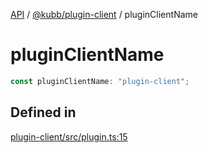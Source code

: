 [API](../../../packages.md) / [@kubb/plugin-client](../index.md) / pluginClientName

# pluginClientName

```ts
const pluginClientName: "plugin-client";
```

## Defined in

[plugin-client/src/plugin.ts:15](https://github.com/kubb-project/kubb/blob/7f30045af96d8c89b6cda0a30f7535f095a0cb45/packages/plugin-client/src/plugin.ts#L15)

